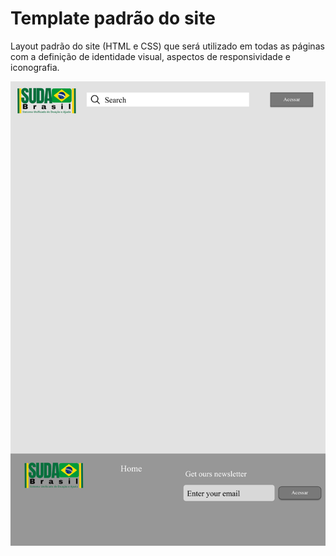 # Template padrão do site

Layout padrão do site (HTML e CSS) que será utilizado em todas as páginas com a definição de identidade visual, aspectos de responsividade e iconografia.

![Modelo Padrão](img/modelo.jpg)
